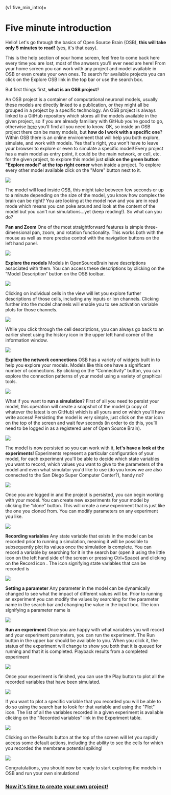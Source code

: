 (v1:five_min_intro)=
# Five minute introduction

Hello! Let's go through the basics of Open Source Brain (OSB), **this will take only 5 minutes to read!** (yes, it's that easy).

This is the help section of your home screen, feel free to come back here every time you are lost, most of the anwsers you'll ever need are here! From your home screen you can work with any project and model available in OSB or even create your own ones. To search for available projects you can click on the Explore OSB link in the top bar or use the search box.

But first things first, **what is an OSB project**?

An OSB project is a container of computational neuronal models, usually these models are directly linked to a publication, or they might all be grouped in a project by a specific technology. An OSB project is always linked to a GitHub repository which stores all the models available in the given project, so if you are already familiary with GitHub you're good to go, otherwise [here](https://guides.github.com/activities/hello-world/#what) you'll find all you need to know. OK, so inside an OSB project there can be many models, but **how do I work with a specific one**? Within OSB there is an online environment that will help you both explore, simulate, and work with models. Yes that's right, you won't have to leave your browser to explore or even to simulate a specific model! Every project has a main model as entry point, it could be the main network, or cell, etc. for the given project, to explore this model just **click on the green button "Explore model" at the top right corner** when inside a project. To explore every other model available click on the "More" button next to it.

<img src="images/help/exploreModel.png" class="img-help">

The model will load inside OSB, this might take between few seconds or up to a minute depending on the size of the model, you know how complex the brain can be right? You are looking at the model now and you are in read mode which means you can poke around and look at the content of the model but you can't run simulations...yet (keep reading!). So what can you do?

**Pan and Zoom** One of the most straightforward features is simple three-dimensional pan, zoom, and rotation functionality. This works both with the mouse as well as more precise control with the navigation buttons on the left hand panel.

<img src="images/help/Fig-1-Pan-Zoom.gif" class="img-help">

**Explore the models** Models in OpenSourceBrain have descriptions associated with them. You can access these descriptions by clicking on the “Model Description” button on the OSB toolbar.

<img src="images/help/ExploreModel.gif" class="img-help">

Clicking on individual cells in the view will let you explore further descriptions of those cells, including any inputs or Ion channels. Clicking further into the model channels will enable you to see activation variable plots for those channels.

<img src="images/help/ExploreChannels.gif" class="img-help">

While you click through the cell descriptions, you can always go back to an earlier sheet using the history icon in the upper left hand corner of the information window.

<img src="images/help/ExploreHistory.gif" class="img-help">

**Explore the network connections** OSB has a variety of widgets built in to help you explore your models. Models like this one have a significant number of connections. By clicking on the “Connectivity” button, you can explore the connection patterns of your model using a variety of graphical tools. 

<img src="images/help/Fig-2-Connectivity.gif" class="img-help">

What if you want to **run a simulation**? First of all you need to persist your model, this operation will create a snapshot of the model (a copy of whatever the latest is on GitHub) which is all yours and on which you'll have write access! Persisting the model is very simple, just click on the star icon on the top of the screen and wait few seconds (in order to do this, you’ll need to be logged in as a registered user of Open Source Brain).

<img src="images/help/persist.png" class="img-help">

The model is now persisted so you can work with it, **let's have a look at the experiments**! Experiments represent a particular configuration of your model, for each experiment you'll be able to decide which state variables you want to record, which values you want to give to the parameters of the model and even what simulator you'd like to use (do you know we are also connected to the San Diego Super Computer Center?), handy no? 

<img src="images/help/Fig-3-Intro.gif" class="img-help">

Once you are logged in and the project is persisted, you can begin working with your model. You can create new experiments for your model by clicking the “clone” button. This will create a new experiment that is just like the one you cloned from. You can modify parameters on any experiment you like. 

<img src="images/help/Fig-4-Clone.gif" class="img-help">

**Recording variables** Any state variable that exists in the model can be recorded prior to running a simulation, meaning it will be possible to subsequently plot its values once the simulation is complete. You can record a variable by searching for it in the search bar (open it using the little <i class="fas fa-search"></i> icon on the left hand side of the screen or pressing Ctrl+Space) and clicking on the Record icon <i class="fas fa-circle-blank"></i>. The icon signifying state variables that can be recorded is <i class="fas fa-superscript"></i> 

<img src="images/help/RecordVariable.gif" class="img-help">

**Setting a parameter** Any parameter in the model can be dynamically changed to see what the impact of different values will be. Prior to running an experiment you can modify the values by searching for the parameter name in the search bar and changing the value in the input box. The icon signifying a parameter name is <i class="fas fa-signin"></i>

<img src="images/help/SetParameters.gif" class="img-help">

**Run an experiment** Once you are happy with what variables you will record and your experiment parameters, you can run the experiment. The Run button in the upper bar should be available to you. When you click it, the status of the experiment will change to show you both that it is queued for running and that it is completed. Playback results from a completed experiment 

<img src="images/help/Fig-5-Run.gif" class="img-help">

Once your experiment is finished, you can use the Play button to plot all the recorded variables that have been simulated. 

<img src="images/help/Fig-6-Playback.gif" class="img-help">

If you want to plot a specific variable that you recorded you will be able to do so using the search bar to look for that variable and using the "Plot" icon. The list of all the variables recorded in a given experiment is available clicking on the "Recorded variables" link in the Experiment table. 

<img src="images/help/Recorded.png" class="img-help">

Clicking on the Results button at the top of the screen will let you rapidly access some default actions, including the ability to see the cells for which you recorded the membrane potential spiking!

<img src="images/help/Results.png" class="img-help">

Congratulations, you should now be ready to start exploring the models in OSB and run your own simulations!

### [Now it's time to create your own project!](http://www.opensourcebrain.org/docs#Creating_Your_Own_Project)
